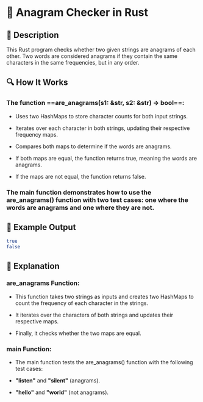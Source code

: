 # 📌 Anagram Checker in Rust

## 🚀 Description
This Rust program checks whether two given strings are anagrams of each other. Two words are considered anagrams if they contain the same characters in the same frequencies, but in any order.

## 🔍 How It Works
### The function ==are_anagrams(s1: &str, s2: &str) -> bool==:

- Uses two HashMaps to store character counts for both input strings.

- Iterates over each character in both strings, updating their respective frequency maps.

- Compares both maps to determine if the words are anagrams.

- If both maps are equal, the function returns true, meaning the words are anagrams.

- If the maps are not equal, the function returns false.

### The main function demonstrates how to use the are_anagrams() function with two test cases: one where the words are anagrams and one where they are not.

## 🎯 Example Output
```sh
true
false
```

## 📂 Explanation
### are_anagrams Function:
- This function takes two strings as inputs and creates two HashMaps to count the frequency of each character in the strings.

- It iterates over the characters of both strings and updates their respective maps.

- Finally, it checks whether the two maps are equal.

### main Function:
- The main function tests the are_anagrams() function with the following test cases:

- **"listen"** and **"silent"** (anagrams).

- **"hello"** and **"world"** (not anagrams).
